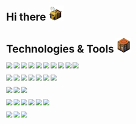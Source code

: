 <h1>Hi there  <img src="gif/bee.gif" width="40" height="40"></h1>

<h1>Technologies & Tools  <img src="gif/craftingtable.GIF" width="40" height="40"></h1>

<img src="https://img.shields.io/badge/HTML5-2c2c37?style=for-the-badge&logo=HTML5&logoColor=E34F26"/> <img src="https://img.shields.io/badge/CSS3-2c2c37?style=for-the-badge&logo=CSS3&logoColor=1572B6"/> <img src="https://img.shields.io/badge/Sass-2c2c37?style=for-the-badge&logo=Sass&logoColor=CC6699"/> <img src="https://img.shields.io/badge/JavaScript-2c2c37?style=for-the-badge&logo=JavaScript&logoColor=F7DF1E"/> <img src="https://img.shields.io/badge/TypeScript-2c2c37?style=for-the-badge&logo=TypeScript&logoColor=3178C6"/> <img src="https://img.shields.io/badge/React-2c2c37?style=for-the-badge&logo=React&logoColor=61DAFB"/> <img src="https://img.shields.io/badge/NextJs-2c2c37?style=for-the-badge&logo=Next.js&logoColor=000000"/> <img src="https://img.shields.io/badge/Redux-2c2c37?style=for-the-badge&logo=Redux&logoColor=764ABC"/> <img src="https://img.shields.io/badge/Webpack-2c2c37?style=for-the-badge&logo=Webpack&logoColor=#8DD6F9"/> <img src="https://img.shields.io/badge/Vite-2c2c37?style=for-the-badge&logo=Vite&logoColor=#646CFF"/>


<img src="https://img.shields.io/badge/NodeJs-2c2c37?style=for-the-badge&logo=Node.js&logoColor=339933"/> <img src="https://img.shields.io/badge/Express-2c2c37?style=for-the-badge&logo=Express&logoColor=000000"/> <img src="https://img.shields.io/badge/NestJS-2c2c37?style=for-the-badge&logo=NestJS&logoColor=E0234E"/> <img src="https://img.shields.io/badge/tRPC-2c2c37?style=for-the-badge&logo=tRPC&logoColor=#2596BE"/> <img src="https://img.shields.io/badge/Prisma-2c2c37?style=for-the-badge&logo=Prisma&logoColor=#2D3748"/> <img src="https://img.shields.io/badge/MongoDB-2c2c37?style=for-the-badge&logo=MongoDB&logoColor=47A248"/> <img src="https://img.shields.io/badge/PostgreSQL-2c2c37?style=for-the-badge&logo=PostgreSQL&logoColor=4169E1"/>

<img src="https://img.shields.io/badge/Jest-2c2c37?style=for-the-badge&logo=Jest&logoColor=C21325"/> <img src="https://img.shields.io/badge/Testing Library-2c2c37?style=for-the-badge&logo=Testing Library&logoColor=E33332"/> <img src="https://img.shields.io/badge/Storybook-2c2c37?style=for-the-badge&logo=Storybook&logoColor=FF4785"/>

<img src="https://img.shields.io/badge/Eslint-2c2c37?style=for-the-badge&logo=Eslint&logoColor=4B32C3"/> <img src="https://img.shields.io/badge/Prettier-2c2c37?style=for-the-badge&logo=Prettier&logoColor=F7B93E"/> <img src="https://img.shields.io/badge/Stylelint-2c2c37?style=for-the-badge&logo=Stylelint&logoColor=263238"/> <img src="https://img.shields.io/badge/Nx-2c2c37?style=for-the-badge&logo=Nx&logoColor=143055"/> <img src="https://img.shields.io/badge/Turborepo-2c2c37?style=for-the-badge&logo=Turborepo&logoColor=EF4444"/> <img src="https://img.shields.io/badge/Lerna-2c2c37?style=for-the-badge&logo=Lerna&logoColor=9333EA"/>

<img src="https://img.shields.io/badge/Figma-2c2c37?style=for-the-badge&logo=Figma&logoColor=F24E1E"/> <img src="https://img.shields.io/badge/jira-2c2c37?style=for-the-badge&logo=jirasoftware&logoColor=0052CC"/> <img src="https://img.shields.io/badge/Obsidian-2c2c37?style=for-the-badge&logo=Obsidian&logoColor=7C3AED"/>





<!--
**Shiroyam/Shiroyam** is a ✨ _special_ ✨ repository because its `README.md` (this file) appears on your GitHub profile.

Here are some ideas to get you started:

- 🔭 I’m currently working on ...
- 🌱 I’m currently learning ...
- 👯 I’m looking to collaborate on ...
- 🤔 I’m looking for help with ...
- 💬 Ask me about ...
- 📫 How to reach me: ...
- 😄 Pronouns: ...
- ⚡ Fun fact: ...
-->
